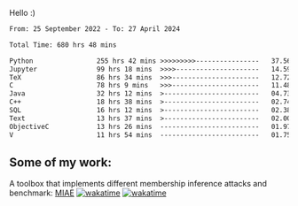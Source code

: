 Hello :)


<!--START_SECTION:waka-->

```txt
From: 25 September 2022 - To: 27 April 2024

Total Time: 680 hrs 48 mins

Python                255 hrs 42 mins >>>>>>>>>----------------   37.56 %
Jupyter               99 hrs 18 mins  >>>>---------------------   14.59 %
TeX                   86 hrs 34 mins  >>>----------------------   12.72 %
C                     78 hrs 9 mins   >>>----------------------   11.48 %
Java                  32 hrs 12 mins  >------------------------   04.73 %
C++                   18 hrs 38 mins  >------------------------   02.74 %
SQL                   16 hrs 12 mins  >------------------------   02.38 %
Text                  13 hrs 37 mins  >------------------------   02.00 %
ObjectiveC            13 hrs 26 mins  -------------------------   01.97 %
V                     11 hrs 54 mins  -------------------------   01.75 %
```

<!--END_SECTION:waka-->

## Some of my work: 

A toolbox that implements different membership inference attacks and benchmark: [MIAE](https://github.com/RPI-DSPlab) [![wakatime](https://wakatime.com/badge/user/18ac89f5-baf8-49e6-a5ee-d9272435ce3a/project/3e6541fd-578f-4d9d-9080-f2a42b2d10e1.svg)](https://wakatime.com/badge/user/18ac89f5-baf8-49e6-a5ee-d9272435ce3a/project/3e6541fd-578f-4d9d-9080-f2a42b2d10e1) [![wakatime](https://wakatime.com/badge/user/18ac89f5-baf8-49e6-a5ee-d9272435ce3a/project/5d5826e9-c6d6-4d86-8b00-0d1608c5f167.svg)](https://wakatime.com/badge/user/18ac89f5-baf8-49e6-a5ee-d9272435ce3a/project/5d5826e9-c6d6-4d86-8b00-0d1608c5f167)

